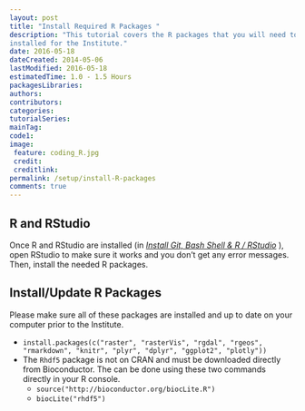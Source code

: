 ```yaml
---
layout: post
title: "Install Required R Packages "
description: "This tutorial covers the R packages that you will need to have 
installed for the Institute."
date: 2016-05-18
dateCreated: 2014-05-06
lastModified: 2016-05-18
estimatedTime: 1.0 - 1.5 Hours
packagesLibraries:
authors:
contributors:
categories: 
tutorialSeries:
mainTag: 
code1: 
image:
 feature: coding_R.jpg
 credit:
 creditlink:
permalink: /setup/install-R-packages
comments: true
---
```


## R and RStudio

Once R and RStudio are installed (in
<a href="{{ site.baseurl }}/tutorial-series/setup-your-computer" target="_blank"> *Install Git, Bash Shell & R / RStudio*</a>
), open RStudio to make sure it works and you don’t get any error messages. Then,
install the needed R packages. 

## Install/Update R Packages

Please make sure all of these packages are installed and up to date on your 
computer prior to the Institute.

* `install.packages(c("raster", "rasterVis", "rgdal", "rgeos", "rmarkdown", "knitr", "plyr", "dplyr", "ggplot2", "plotly"))`
* The `Rhdf5` package is not on CRAN and must be downloaded directly from 
Bioconductor. The can be done using these two commands directly in your R 
console. 
	+ `source("http://bioconductor.org/biocLite.R")`
	+ `biocLite("rhdf5")`
